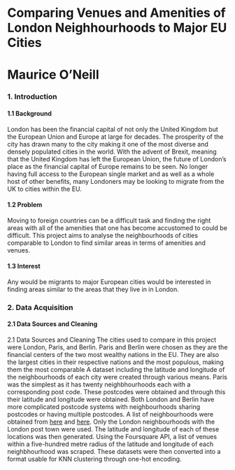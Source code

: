# Comparing Venues and Amenities of London Neighhourhoods to Major EU Cities
# Maurice O’Neill

### 1. Introduction
#### 1.1 Background
London has been the financial capital of not only the United Kingdom but the European Union and Europe at large for decades. The prosperity of the city has drawn many to the city making it one of the most diverse and densely populated cities in the world. With the advent of Brexit, meaning that the United Kingdom has left the European Union, the future of London’s place as the financial capital of Europe remains to be seen. No longer having full access to the European single market and as well as a whole host of other benefits, many Londoners may be looking to migrate from the UK to cities within the EU.

#### 1.2 Problem
Moving to foreign countries can be a difficult task and finding the right areas with all of the amenities that one has become accustomed to could be difficult. This project aims to analyse the neighbourhoods of cities comparable to London to find similar areas in terms of amenities and venues.

#### 1.3 Interest
Any would be migrants to major European cities would be interested in finding areas similar to the areas that they live in in London.

### 2. Data Acquisition
#### 2.1 Data Sources and Cleaning
2.1 Data Sources and Cleaning
The cities used to compare in this project were London, Paris, and Berlin. Paris and Berlin were chosen as they are the financial centers of the two most wealthy nations in the EU. They are also the largest cities in their respective nations and the most populous, making them the most comparable 
    A dataset including the latitude and longitude of the neighbourhoods of each city were created through various means. Paris was the simplest as it has twenty neighbhourhoods each with a corresponding post code. These postcodes were obtained and through this their latitude and longitude were obtained. 
    Both London and Berlin have more complicated postcode systems with neighbourhoods sharing postcodes or having multiple postcodes. A list of neighbourhoods were obtained from [here](https://en.wikipedia.org/wiki/List_of_areas_of_London) and [here](https://en.wikipedia.org/wiki/List_of_cities_in_Germany_by_population). Only the London neighbourhoods with the London post town were used. The latitude and longitude of each of these locations was then generated.
    Using the Foursquare API, a list of venues within a five-hundred metre radius of the latitude and longitude of each neighbhourhood was scraped. These datasets were then converted into a format usable for KNN clustering through one-hot encoding.
